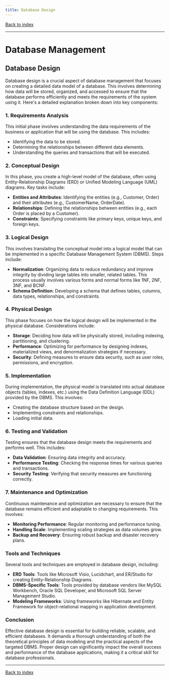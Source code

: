 ```yaml
---
title: Database Design
---
```


[Back to index](index.html)

---
# Database Management
## Database Design

Database design is a crucial aspect of database management that focuses on creating a detailed data model of a database. This involves determining how data will be stored, organized, and accessed to ensure that the database performs efficiently and meets the requirements of the system using it. Here's a detailed explanation broken down into key components:

### 1. Requirements Analysis
This initial phase involves understanding the data requirements of the business or application that will be using the database. This includes:
- Identifying the data to be stored.
- Determining the relationships between different data elements.
- Understanding the queries and transactions that will be executed.

### 2. Conceptual Design
In this phase, you create a high-level model of the database, often using Entity-Relationship Diagrams (ERD) or Unified Modeling Language (UML) diagrams. Key tasks include:
- **Entities and Attributes**: Identifying the entities (e.g., Customer, Order) and their attributes (e.g., CustomerName, OrderDate).
- **Relationships**: Defining the relationships between entities (e.g., each Order is placed by a Customer).
- **Constraints**: Specifying constraints like primary keys, unique keys, and foreign keys.

### 3. Logical Design
This involves translating the conceptual model into a logical model that can be implemented in a specific Database Management System (DBMS). Steps include:
- **Normalization**: Organizing data to reduce redundancy and improve integrity by dividing large tables into smaller, related tables. This process usually involves various forms and normal forms like 1NF, 2NF, 3NF, and BCNF.
- **Schema Definition**: Developing a schema that defines tables, columns, data types, relationships, and constraints.

### 4. Physical Design
This phase focuses on how the logical design will be implemented in the physical database. Considerations include:
- **Storage**: Deciding how data will be physically stored, including indexing, partitioning, and clustering.
- **Performance**: Optimizing for performance by designing indexes, materialized views, and denormalization strategies if necessary.
- **Security**: Defining measures to ensure data security, such as user roles, permissions, and encryption.

### 5. Implementation
During implementation, the physical model is translated into actual database objects (tables, indexes, etc.) using the Data Definition Language (DDL) provided by the DBMS. This involves:
- Creating the database structure based on the design.
- Implementing constraints and relationships.
- Loading initial data.

### 6. Testing and Validation
Testing ensures that the database design meets the requirements and performs well. This includes:
- **Data Validation**: Ensuring data integrity and accuracy.
- **Performance Testing**: Checking the response times for various queries and transactions.
- **Security Testing**: Verifying that security measures are functioning correctly.

### 7. Maintenance and Optimization
Continuous maintenance and optimization are necessary to ensure that the database remains efficient and adaptable to changing requirements. This involves:
- **Monitoring Performance**: Regular monitoring and performance tuning.
- **Handling Scale**: Implementing scaling strategies as data volumes grow.
- **Backup and Recovery**: Ensuring robust backup and disaster recovery plans.

### Tools and Techniques
Several tools and techniques are employed in database design, including:
- **ERD Tools**: Tools like Microsoft Visio, Lucidchart, and ER/Studio for creating Entity-Relationship Diagrams.
- **DBMS-Specific Tools**: Tools provided by database vendors like MySQL Workbench, Oracle SQL Developer, and Microsoft SQL Server Management Studio.
- **Modeling Frameworks**: Using frameworks like Hibernate and Entity Framework for object-relational mapping in application development.

### Conclusion
Effective database design is essential for building reliable, scalable, and efficient databases. It demands a thorough understanding of both the theoretical principles of data modeling and the practical aspects of the targeted DBMS. Proper design can significantly impact the overall success and performance of the database applications, making it a critical skill for database professionals.

---
[Back to index](index.html)
